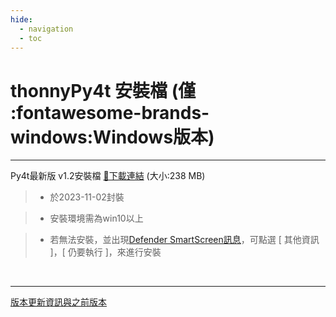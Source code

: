 ```yaml
---
hide:
  - navigation
  - toc
---
```


# thonnyPy4t 安裝檔 (僅 :fontawesome-brands-windows:Windows版本)

---------------

Py4t最新版 v1.2安裝檔  [🔽下載連結](https://github.com/beardad1975/py4t/releases/download/v1.2/thonnyPy4t-1.2.exe) (大小:238 MB)　　

> - 於2023-11-02封裝

> - 安裝環境需為win10以上

> - 若無法安裝，並出現[Defender SmartScreen訊息](assets/images/smart_screen.jpg)，可點選 [ 其他資訊 ]，[ 仍要執行 ]，來進行安裝

<!--

> - [備用載點 v1.1安裝檔](https://www.nmes.tyc.edu.tw/maker/py4t_installer/thonnyPy4t-1.1.exe)
-->
<br/>

---------------


[版本更新資訊與之前版本](https://github.com/beardad1975/py4t/releases)








